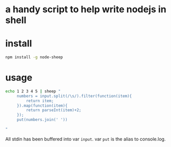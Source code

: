 # a handy script to help write nodejs in shell


# install

```bash
npm install -g node-sheep
```

# usage

```bash
echo 1 2 3 4 5 | sheep "
     numbers = input.split(/\s/).filter(function(item){
         return item;
     }).map(function(item){
         return parseInt(item)+2;
     });
     put(numbers.join(' '))
     
"
```

All stdin has been buffered into var ```input```. var ```put``` is the alias to console.log.


